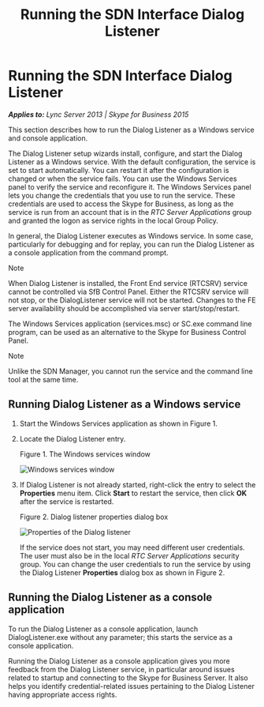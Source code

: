﻿---
title: Running the SDN Interface Dialog Listener
TOCTitle: Running the SDN Interface Dialog Listener
ms:assetid: f405de17-b1be-419e-a301-4055a4dfdaad
ms:mtpsurl: https://msdn.microsoft.com/en-us/library/Dn785217(v=office.16)
ms:contentKeyID: 65258676
ms.date: 02/27/2017
mtps_version: v=office.16
---

# Running the SDN Interface Dialog Listener


_**Applies to:** Lync Server 2013 | Skype for Business 2015_

This section describes how to run the Dialog Listener as a Windows service and console application.

The Dialog Listener setup wizards install, configure, and start the Dialog Listener as a Windows service. With the default configuration, the service is set to start automatically. You can restart it after the configuration is changed or when the service fails. You can use the Windows Services panel to verify the service and reconfigure it. The Windows Services panel lets you change the credentials that you use to run the service. These credentials are used to access the Skype for Business, as long as the service is run from an account that is in the *RTC Server Applications* group and granted the logon as service rights in the local Group Policy.

In general, the Dialog Listener executes as Windows service. In some case, particularly for debugging and for replay, you can run the Dialog Listener as a console application from the command prompt.


> [!NOTE]
> When Dialog Listener is installed, the Front End service (RTCSRV) service cannot be controlled via SfB Control Panel. Either the RTCSRV service will not stop, or the DialogListener service will not be started. Changes to the FE server availability should be accomplished via server start/stop/restart.
> 
> The Windows Services application (services.msc) or SC.exe command line program, can be used as an alternative to the Skype for Business Control Panel.




> [!NOTE]
> Unlike the SDN Manager, you cannot run the service and the command line tool at the same time.



## Running Dialog Listener as a Windows service

1.  Start the Windows Services application as shown in Figure 1.

2.  Locate the Dialog Listener entry.
    
    Figure 1. The Windows services window
    
      
    ![Windows services window](../images/Dn785217.4a5a3320-7408-4ae6-886c-56b4b5dcb907(Office.16).png "Windows services window")

3.  If Dialog Listener is not already started, right-click the entry to select the **Properties** menu item. Click **Start** to restart the service, then click **OK** after the service is restarted.
    
    Figure 2. Dialog listener properties dialog box
    
      
    ![Properties of the Dialog listener](../images/Dn785217.5e5b4921-fe81-46f6-b996-f58033e80fe8(Office.16).png "Properties of the Dialog listener")
    
    If the service does not start, you may need different user credentials. The user must also be in the local *RTC Server Applications* security group. You can change the user credentials to run the service by using the Dialog Listener **Properties** dialog box as shown in Figure 2.

## Running the Dialog Listener as a console application

To run the Dialog Listener as a console application, launch DialogListener.exe without any parameter; this starts the service as a console application.

Running the Dialog Listener as a console application gives you more feedback from the Dialog Listener service, in particular around issues related to startup and connecting to the Skype for Business Server. It also helps you identify credential-related issues pertaining to the Dialog Listener having appropriate access rights.

